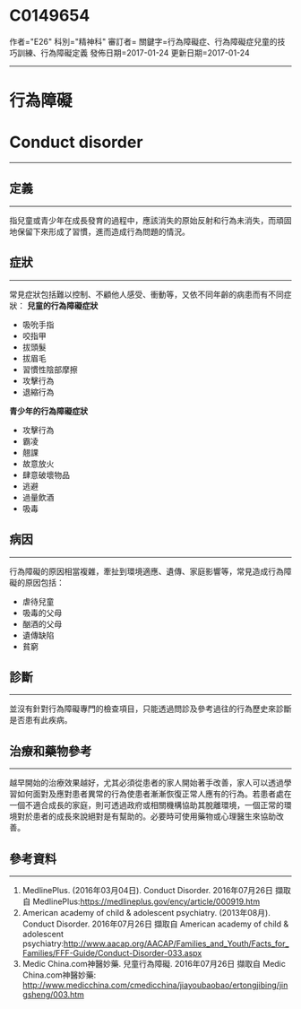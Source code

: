 # C0149654
作者="E26"
科別="精神科"
審訂者=
關鍵字=行為障礙症、行為障礙症兒童的技巧訓練、行為障礙定義
發佈日期=2017-01-24
更新日期=2017-01-24

----------
# 行為障礙
# Conduct disorder
----------
## 定義
----------

指兒童或青少年在成長發育的過程中，應該消失的原始反射和行為未消失，而頑固地保留下來形成了習慣，進而造成行為問題的情況。

## 症狀
----------

常見症狀包括難以控制、不顧他人感受、衝動等，又依不同年齡的病患而有不同症狀：
**兒童的行為障礙症狀**

- 吸吮手指
- 咬指甲
- 拔頭髮
- 拔眉毛
- 習慣性陰部摩擦
- 攻擊行為
- 退縮行為

**青少年的行為障礙症狀**

- 攻擊行為
- 霸凌
- 翹課
- 故意放火
- 肆意破壞物品
- 逃避
- 過量飲酒
- 吸毒
## 病因
----------

行為障礙的原因相當複雜，牽扯到環境適應、遺傳、家庭影響等，常見造成行為障礙的原因包括：

- 虐待兒童
- 吸毒的父母
- 酗酒的父母
- 遺傳缺陷
- 貧窮
## 診斷
----------

並沒有針對行為障礙專門的檢查項目，只能透過問診及參考過往的行為歷史來診斷是否患有此疾病。

## 治療和藥物參考
----------

越早開始的治療效果越好，尤其必須從患者的家人開始著手改善，家人可以透過學習如何面對及應對患者異常的行為使患者漸漸恢復正常人應有的行為。若患者處在一個不適合成長的家庭，則可透過政府或相關機構協助其脫離環境，一個正常的環境對於患者的成長來說絕對是有幫助的。必要時可使用藥物或心理醫生來協助改善。

## 參考資料
----------
1. MedlinePlus. (2016年03月04日). Conduct Disorder. 2016年07月26日 擷取自 MedlinePlus:https://medlineplus.gov/ency/article/000919.htm
2. American academy of child & adolescent psychiatry. (2013年08月). Conduct Disorder. 2016年07月26日 擷取自 American academy of child & adolescent psychiatry:http://www.aacap.org/AACAP/Families_and_Youth/Facts_for_Families/FFF-Guide/Conduct-Disorder-033.aspx
3. Medic China.com神醫妙藥. 兒童行為障礙. 2016年07月26日 擷取自 Medic China.com神醫妙藥:
  http://www.medicchina.com/cmedicchina/jiayoubaobao/ertongjibing/jingsheng/003.htm


